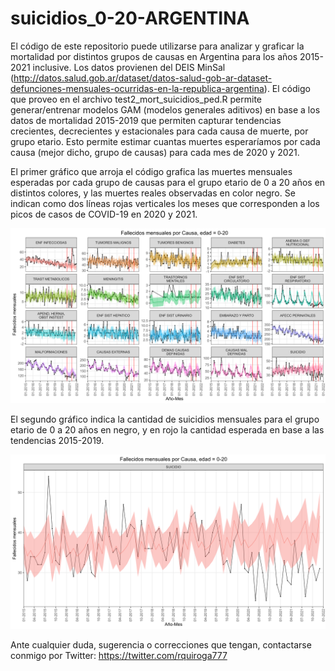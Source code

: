 # suicidios_0-20-ARGENTINA
El código de este repositorio puede utilizarse para analizar y graficar la mortalidad por distintos grupos de causas en Argentina para los años 2015-2021 inclusive. Los datos provienen del DEIS MinSal (http://datos.salud.gob.ar/dataset/datos-salud-gob-ar-dataset-defunciones-mensuales-ocurridas-en-la-republica-argentina).
El código que proveo en el archivo test2_mort_suicidios_ped.R permite generar/entrenar modelos GAM (modelos generales aditivos) en base a los datos de mortalidad 2015-2019 que permiten capturar tendencias crecientes, decrecientes y estacionales para cada causa de muerte, por grupo etario. Esto permite estimar cuantas muertes esperaríamos por cada causa (mejor dicho, grupo de causas) para cada mes de 2020 y 2021.

El primer gráfico que arroja el código grafica las muertes mensuales esperadas por cada grupo de causas para el grupo etario de 0 a 20 años en distintos colores, y las muertes reales observadas en color negro. Se indican como dos líneas rojas verticales los meses que corresponden a los picos de casos de COVID-19 en 2020 y 2021.

![Mortalidad mensual por distintas causas 0-20 años Argentina](https://github.com/rquiroga7/suicidios_0-20-ARGENTINA/blob/main/0-20_tendencias_mortalidad_mensual_causas_picos.png)

El segundo gráfico indica la cantidad de suicidios mensuales para el grupo etario de 0 a 20 años en negro, y en rojo la cantidad esperada en base a las tendencias 2015-2019.

![Suicidios mensuales 0-20 años Argentina](https://github.com/rquiroga7/suicidios_0-20-ARGENTINA/blob/main/0-20_tendencias_mortalidad_mensual_SUICIDIOS.png)

Ante cualquier duda, sugerencia o correcciones que tengan, contactarse conmigo por Twitter: https://twitter.com/rquiroga777
